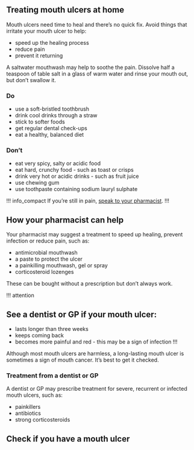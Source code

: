 ## Treating mouth ulcers at home

Mouth ulcers need time to heal and there’s no quick fix. Avoid things that irritate your mouth ulcer to help:

- speed up the healing process 
- reduce pain
- prevent it returning


A saltwater mouthwash may help to soothe the pain. Dissolve half a teaspoon of table salt in a glass of warm water and rinse your mouth out, but don’t swallow it.

<section class="panel panel--binary">
  <article class="panel__column">
    <div class="panel__content">
      <h3>Do</h3>
      <ul class="list--check">
        <li>use a soft-bristled toothbrush</li>
        <li>drink cool drinks through a straw</li>
        <li>stick to softer foods</li>
        <li>get regular dental check-ups</li>
        <li>eat a healthy, balanced diet</li>
      </ul>
    </div>
  </article>
  <article class="panel__column">
    <div class="panel__content">
      <h3>Don’t</h3>
      <ul class="list--cross">
        <li>eat very spicy, salty or acidic food</li>
        <li>eat hard, crunchy food - such as toast or crisps</li>
        <li>drink very hot or acidic drinks - such as fruit juice</li>
        <li>use chewing gum</li>
        <li>use toothpaste containing sodium lauryl sulphate</li>
      </ul>
    </div>
  </article>
</section>

!!! info_compact
  If you’re still in pain, [speak to your pharmacist](https://beta.nhs.uk/finders/find-help).
!!!

## How your pharmacist can help

Your pharmacist may suggest a treatment to speed up healing, prevent infection or reduce pain, such as:

- antimicrobial mouthwash
- a paste to protect the ulcer
- a painkilling mouthwash, gel or spray
- corticosteroid lozenges

These can be bought without a prescription but don’t always work.

!!! attention
  ## See a dentist or GP if your mouth ulcer:
  - lasts longer than three weeks
  - keeps coming back
  - becomes more painful and red - this may be a sign of infection
!!!

Although most mouth ulcers are harmless, a long-lasting mouth ulcer is sometimes a sign of mouth cancer. It’s best to get it checked.

### Treatment from a dentist or GP

A dentist or GP may prescribe treatment for severe, recurrent or infected mouth ulcers, such as:

- painkillers
- antibiotics
- strong corticosteroids

## Check if you have a mouth ulcer